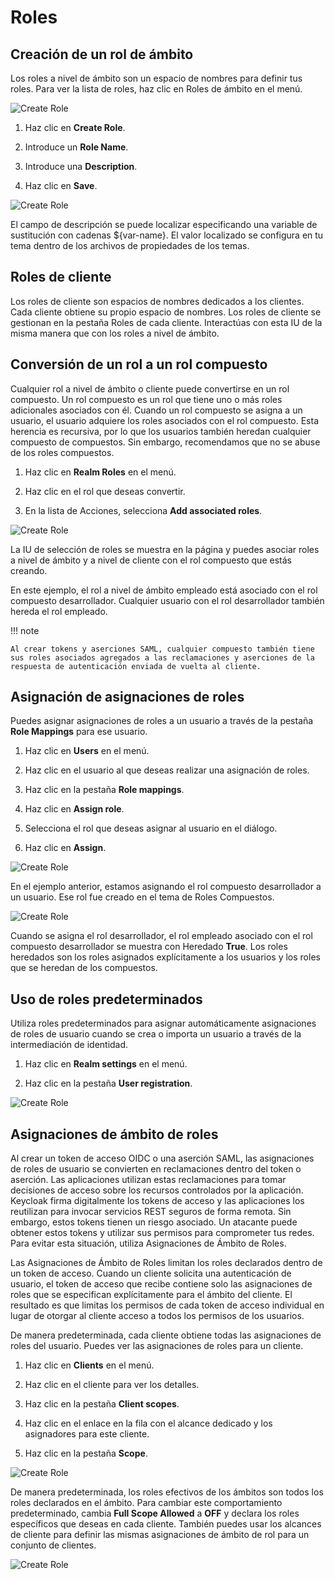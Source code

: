 # Roles

## Creación de un rol de ámbito

Los roles a nivel de ámbito son un espacio de nombres para definir tus roles. Para ver la lista de roles, haz clic en Roles de ámbito en el menú.

![Create Role](../images/create_role.png)

1. Haz clic en **Create Role**.

2. Introduce un **Role Name**.

3. Introduce una **Description**.

4. Haz clic en **Save**.

![Create Role](../images/developers.png)

El campo de descripción se puede localizar especificando una variable de sustitución con cadenas ${var-name}. El valor localizado se configura en tu tema dentro de los archivos de propiedades de los temas.

## Roles de cliente

Los roles de cliente son espacios de nombres dedicados a los clientes. Cada cliente obtiene su propio espacio de nombres. Los roles de cliente se gestionan en la pestaña Roles de cada cliente. Interactúas con esta IU de la misma manera que con los roles a nivel de ámbito.

## Conversión de un rol a un rol compuesto

Cualquier rol a nivel de ámbito o cliente puede convertirse en un rol compuesto. Un rol compuesto es un rol que tiene uno o más roles adicionales asociados con él. Cuando un rol compuesto se asigna a un usuario, el usuario adquiere los roles asociados con el rol compuesto. Esta herencia es recursiva, por lo que los usuarios también heredan cualquier compuesto de compuestos. Sin embargo, recomendamos que no se abuse de los roles compuestos.

1. Haz clic en **Realm Roles** en el menú.

2. Haz clic en el rol que deseas convertir.

3. En la lista de Acciones, selecciona **Add associated roles**.

![Create Role](../images/add_roles.png)

La IU de selección de roles se muestra en la página y puedes asociar roles a nivel de ámbito y a nivel de cliente con el rol compuesto que estás creando.

En este ejemplo, el rol a nivel de ámbito empleado está asociado con el rol compuesto desarrollador. Cualquier usuario con el rol desarrollador también hereda el rol empleado.

!!! note

    Al crear tokens y aserciones SAML, cualquier compuesto también tiene sus roles asociados agregados a las reclamaciones y aserciones de la respuesta de autenticación enviada de vuelta al cliente.

## Asignación de asignaciones de roles

Puedes asignar asignaciones de roles a un usuario a través de la pestaña **Role Mappings** para ese usuario.

1. Haz clic en **Users** en el menú.

2. Haz clic en el usuario al que deseas realizar una asignación de roles.

3. Haz clic en la pestaña **Role mappings**.

4. Haz clic en **Assign role**.

5. Selecciona el rol que deseas asignar al usuario en el diálogo.

6. Haz clic en **Assign**.

![Create Role](../images/assign_roles.png)

En el ejemplo anterior, estamos asignando el rol compuesto desarrollador a un usuario. Ese rol fue creado en el tema de Roles Compuestos.

![Create Role](../images/user_details.png)

Cuando se asigna el rol desarrollador, el rol empleado asociado con el rol compuesto desarrollador se muestra con Heredado **True**. Los roles heredados son los roles asignados explícitamente a los usuarios y los roles que se heredan de los compuestos.

## Uso de roles predeterminados
Utiliza roles predeterminados para asignar automáticamente asignaciones de roles de usuario cuando se crea o importa un usuario a través de la intermediación de identidad.

1. Haz clic en **Realm settings** en el menú.

2. Haz clic en la pestaña **User registration**.

![Create Role](../images/user_master.png)

## Asignaciones de ámbito de roles

Al crear un token de acceso OIDC o una aserción SAML, las asignaciones de roles de usuario se convierten en reclamaciones dentro del token o aserción. Las aplicaciones utilizan estas reclamaciones para tomar decisiones de acceso sobre los recursos controlados por la aplicación. Keycloak firma digitalmente los tokens de acceso y las aplicaciones los reutilizan para invocar servicios REST seguros de forma remota. Sin embargo, estos tokens tienen un riesgo asociado. Un atacante puede obtener estos tokens y utilizar sus permisos para comprometer tus redes. Para evitar esta situación, utiliza Asignaciones de Ámbito de Roles.

Las Asignaciones de Ámbito de Roles limitan los roles declarados dentro de un token de acceso. Cuando un cliente solicita una autenticación de usuario, el token de acceso que recibe contiene solo las asignaciones de roles que se especifican explícitamente para el ámbito del cliente. El resultado es que limitas los permisos de cada token de acceso individual en lugar de otorgar al cliente acceso a todos los permisos de los usuarios.

De manera predeterminada, cada cliente obtiene todas las asignaciones de roles del usuario. Puedes ver las asignaciones de roles para un cliente.

1. Haz clic en **Clients** en el menú.

2. Haz clic en el cliente para ver los detalles.

3. Haz clic en la pestaña **Client scopes**.

4. Haz clic en el enlace en la fila con el alcance dedicado y los asignadores para este cliente.

5. Haz clic en la pestaña **Scope**.

![Create Role](../images/scopes.png)

De manera predeterminada, los roles efectivos de los ámbitos son todos los roles declarados en el ámbito. Para cambiar este comportamiento predeterminado, cambia **Full Scope Allowed** a **OFF** y declara los roles específicos que deseas en cada cliente. También puedes usar los alcances de cliente para definir las mismas asignaciones de ámbito de rol para un conjunto de clientes.

![Create Role](../images/scopes2.png)




